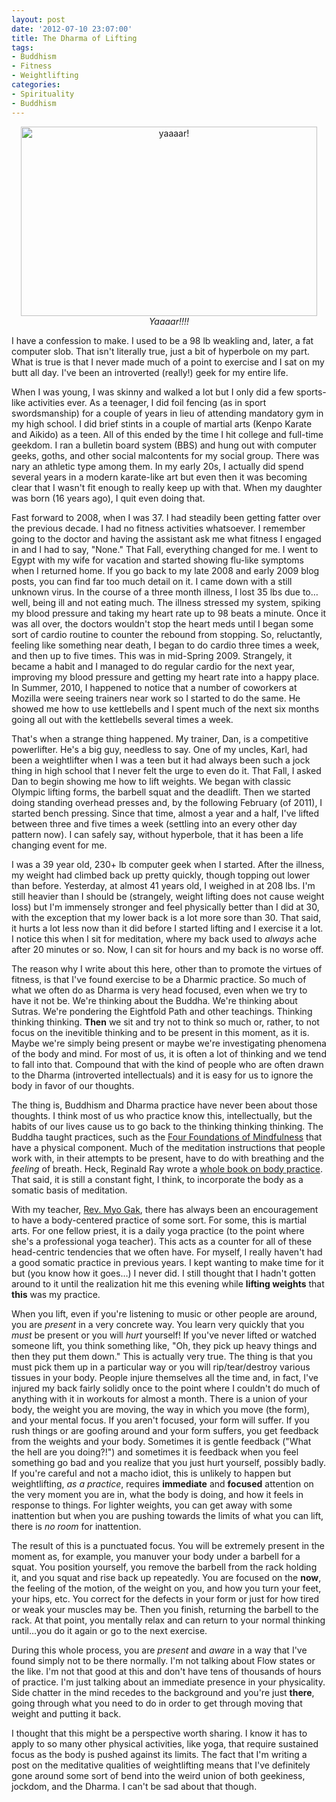 ```yaml
--- 
layout: post
date: '2012-07-10 23:07:00'
title: The Dharma of Lifting
tags: 
- Buddhism
- Fitness
- Weightlifting
categories:
- Spirituality
- Buddhism
---
```

<p style="text-align:center"><img src="http://www.openbuddha.com/images/power-lift-2.png" width="474" height="303" alt="yaaaar!"><br /><em>Yaaaar!!!!</em></p>

I have a confession to make. I used to be a 98 lb weakling and, later, a fat computer slob. That isn't literally true, just a bit of hyperbole on my part. What is true is that I never made much of a point to exercise and I sat on my butt all day. I've been an introverted (really!) geek for my entire life. 

When I was young, I was skinny and walked a lot but I only did a few sports-like activities ever. As a teenager, I did foil fencing (as in sport swordsmanship) for a couple of years in lieu of attending mandatory gym in my high school. I did brief stints in a couple of martial arts (Kenpo Karate and Aikido) as a teen. All of this ended by the time I hit college and full-time geekdom. I ran a bulletin board system (BBS) and hung out with computer geeks, goths, and other social malcontents for my social group. There was nary an athletic type among them. In my early 20s, I actually did spend several years in a modern karate-like art but even then it was becoming clear that I wasn't fit enough to really keep up with that. When my daughter was born (16 years ago), I quit even doing that.

Fast forward to 2008, when I was 37. I had steadily been getting fatter over the previous decade. I had no fitness activities whatsoever. I remember going to the doctor and having the assistant ask me what fitness I engaged in and I had to say, "None." That Fall, everything changed for me. I went to Egypt with my wife for vacation and started showing flu-like symptoms when I returned home. If you go back to my late 2008 and early 2009 blog posts, you can find far too much detail on it. I came down with a still unknown virus. In the course of a three month illness, I lost 35 lbs due to…well, being ill and not eating much. The illness stressed my system, spiking my blood pressure and taking my heart rate up to 98 beats a minute. Once it was all over, the doctors wouldn't stop the heart meds until I began some sort of cardio routine to counter the rebound from stopping. So, reluctantly, feeling like something near death, I began to do cardio three times a week, and then up to five times. This was in mid-Spring 2009. Strangely, it became a habit and I managed to do regular cardio for the next year, improving my blood pressure and getting my heart rate into a happy place. In Summer, 2010, I happened to notice that a number of coworkers at Mozilla were seeing trainers near work so I started to do the same. He showed me how to use kettlebells and I spent much of the next six months going all out with the kettlebells several times a week. 

That's when a strange thing happened. My trainer, Dan, is a competitive powerlifter. He's a big guy, needless to say. One of my uncles, Karl, had been a weightlifter when I was a teen but it had always been such a jock thing in high school that I never felt the urge to even do it. That Fall, I asked Dan to begin showing me how to lift weights. We began with classic Olympic lifting forms, the barbell squat and the deadlift. Then we started doing standing overhead presses and, by the following February (of 2011), I started bench pressing. Since that time, almost a year and a half, I've lifted between three and five times a week (settling into an every other day pattern now). I can safely say, without hyperbole, that it has been a life changing event for me.

I was a 39 year old, 230+ lb computer geek when I started. After the illness, my weight had climbed back up pretty quickly, though topping out lower than before. Yesterday, at almost 41 years old, I weighed in at 208 lbs. I'm still heavier than I should be (strangely, weight lifting does not cause weight loss) but I'm immensely stronger and feel physically better than I did at 30, with the exception that my lower back is a lot more sore than 30. That said, it hurts a lot less now than it did before I started lifting and I exercise it a lot. I notice this when I sit for meditation, where my back used to *always* ache after 20 minutes or so. Now, I can sit for hours and my back is no worse off. 

The reason why I write about this here, other than to promote the virtues of fitness, is that I've found exercise to be a Dharmic practice. So much of what we often do as Dharma is very head focused, even when we try to have it not be. We're thinking about the Buddha. We're thinking about Sutras. We're pondering the Eightfold Path and other teachings. Thinking thinking thinking. **Then** we sit and try not to think so much or, rather, to not focus on the inevitible thinking and to be present in this moment, as it is. Maybe we're simply being present or maybe we're investigating phenomena of the body and mind. For most of us, it is often a lot of thinking and we tend to fall into that. Compound that with the kind of people who are often drawn to the Dharma (introverted intellectuals) and it is easy for us to ignore the body in favor of our thoughts.

The thing is, Buddhism and Dharma practice have never been about those thoughts. I think most of us who practice know this, intellectually, but the habits of our lives cause us to go back to the thinking thinking thinking. The Buddha taught practices, such as the [Four Foundations of Mindfulness](http://en.wikipedia.org/wiki/Satipatthana) that have a physical component. Much of the meditation instructions that people work with, in their attempts to be present, have to do with breathing and the *feeling* of breath. Heck, Reginald Ray wrote a [whole book on body practice](http://www.amazon.com/Touching-Enlightenment-Finding-Realization-Body/dp/1591796180/). That said, it is still a constant fight, I think, to incorporate the body as a somatic basis of meditation.

With my teacher, [Rev. Myo Gak](http://about.me/myogak), there has always been an encouragement to have a body-centered practice of some sort. For some, this is martial arts. For one fellow priest, it is a daily yoga practice (to the point where she's a professional yoga teacher). This acts as a counter for all of these head-centric tendencies that we often have. For myself, I really haven't had a good somatic practice in previous years. I kept wanting to make time for it but (you know how it goes…) I never did. I still thought that I hadn't gotten around to it until the realization hit me this evening while **lifting weights** that **this** was my practice. 

When you lift, even if you're listening to music or other people are around, you are *present* in a very concrete way. You learn very quickly that you *must* be present or you will *hurt* yourself! If you've never lifted or watched someone lift, you think something like, "Oh, they pick up heavy things and then they put them down." This is actually very true. The thing is that you must pick them up in a particular way or you will rip/tear/destroy various tissues in your body. People injure themselves all the time and, in fact, I've injured my back fairly solidly once to the point where I couldn't do much of anything with it in workouts for almost a month. There is a union of your body, the weight you are moving, the way in which you move (the form), and your mental focus. If you aren't focused, your form will suffer. If you rush things or are goofing around and your form suffers, you get feedback from the weights and your body. Sometimes it is gentle feedback ("What the hell are you doing?!") and sometimes it is feedback when you feel something go bad and you realize that you just hurt yourself, possibly badly. If you're careful and not a macho idiot, this is unlikely to happen but weightlifting, *as a practice*, requires **immediate** and **focused** attention on the very moment you are in, what the body is doing, and how it feels in response to things. For lighter weights, you can get away with some inattention but when you are pushing towards the limits of what you can lift, there is *no room* for inattention.

The result of this is a punctuated focus. You will be extremely present in the moment as, for example, you manuver your body under a barbell for a squat. You position yourself, you remove the barbell from the rack holding it, and you squat and rise back up repeatedly. You are focused on the **now**, the feeling of the motion, of the weight on you, and how you turn your feet, your hips, etc. You correct for the defects in your form or just for how tired or weak your muscles may be. Then you finish, returning the barbell to the rack. At that point, you mentally relax and can return to your normal thinking until…you do it again or go to the next exercise. 

During this whole process, you are *present* and *aware* in a way that I've found simply not to be there normally. I'm not talking about Flow states or the like. I'm not that good at this and don't have tens of thousands of hours of practice. I'm just talking about an immediate presence in your physicality. Side chatter in the mind recedes to the background and you're just **there**, going through what you need to do in order to get through moving that weight and putting it back.

I thought that this might be a perspective worth sharing. I know it has to apply to so many other physical activities, like yoga, that require sustained focus as the body is pushed against its limits. The fact that I'm writing a post on the meditative qualities of weightlifting means that I've definitely gone around some sort of bend into the weird union of both geekiness, jockdom, and the Dharma. I can't be sad about that though.